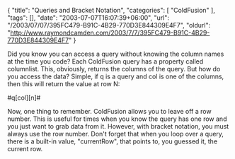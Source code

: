 {
	"title": "Queries and Bracket Notation",
	"categories": [
		"ColdFusion"
	],
	"tags": [],
	"date": "2003-07-07T16:07:39+06:00",
	"url": "/2003/07/07/395FC479-B91C-4B29-770D3E844309E4F7",
	"oldurl": "http://www.raymondcamden.com/2003/7/7/395FC479-B91C-4B29-770D3E844309E4F7"
}

Did you know you can access a query without knowing the column names at the time you code? Each ColdFusion query has a property called columnlist. This, obviously, returns the columns of the query. But how do you access the data? Simple, if q is a query and col is one of the columns, then this will return the value at row N:

#q[col][n]#

Now, one thing to remember. ColdFusion allows you to leave off a row number. This is useful for times when you know the query has one row and you just want to grab data from it. However, with bracket notation, you must always use the row number. Don't forget that when you loop over a query, there is a built-in value, "currentRow", that points to, you guessed it, the current row.
